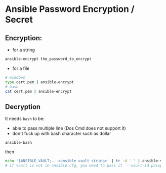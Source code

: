 # Ansible Password Encryption / Secret

## Encryption:

* for a string

```bash
ansible-encrypt the_password_to_encrypt
```

* for a file
  
```bash
# windows
type cert.pem | ansible-encrypt
# bash
cat cert.pem | ansible-encrypt
```

## Decryption

It needs `bash` to be:
* able to pass multiple line (Dos Cmd does not support it)
* don't fuck up with bash character such as dollar

```dos
ansible-bash
```

then

```bash
echo '$ANSIBLE_VAULT;...<ansible vault string>' | tr -d ' ' | ansible-vault decrypt && echo
# if vault is not in ansible.cfg, you need to pass it `--vault-id passphrase.sh`
```

